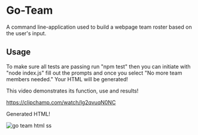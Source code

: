 # Go-Team
A command line-application used to build a webpage team roster based on the user's input.


## Usage

To make sure all tests are passing run "npm test" then you can initiate with "node index.js" fill out the prompts and once you select "No more team members needed." Your HTML will be generated!

This video demonstrates its function, use and results!

https://clipchamp.com/watch/lg2qvuqN0NC

Generated HTML!

![go team html ss](https://user-images.githubusercontent.com/112601209/225131977-01596233-8896-4dae-9929-d873419476d7.jpg)
